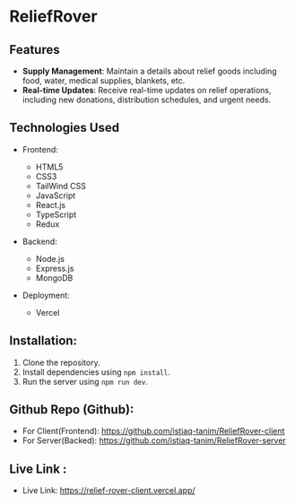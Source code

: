 ﻿# ReliefRover

## Features

- **Supply Management**: Maintain a details about relief goods including food, water, medical supplies, blankets, etc.
- **Real-time Updates**: Receive real-time updates on relief operations, including new donations, distribution schedules, and urgent needs.

## Technologies Used

- Frontend:

  - HTML5
  - CSS3
  - TailWind CSS
  - JavaScript
  - React.js
  - TypeScript
  - Redux

- Backend:

  - Node.js
  - Express.js
  - MongoDB

- Deployment:
  - Vercel

## Installation:

1. Clone the repository.
2. Install dependencies using `npm install`.
3. Run the server using `npm run dev`.

## Github Repo (Github):

- For Client(Frontend): https://github.com/istiaq-tanim/ReliefRover-client
- For Server(Backed): https://github.com/istiaq-tanim/ReliefRover-server

## Live Link :

- Live Link: https://relief-rover-client.vercel.app/
